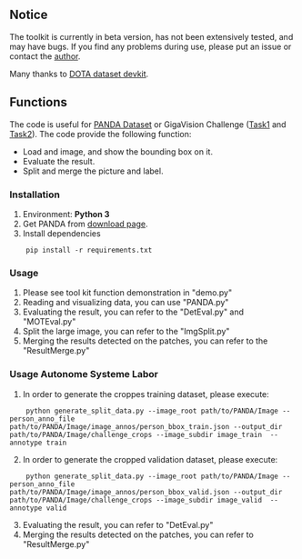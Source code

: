 ## Notice

The toolkit is currently in beta version, has not been extensively tested, and may have bugs.
If you find any problems during use, please put an issue or contact the [author](mailto:wangxuey19@mails.tsinghua.edu.cn).

Many thanks to  [DOTA dataset devkit](https://github.com/CAPTAIN-WHU/DOTA_devkit).


## Functions

The code is useful for <a href="http://www.panda-dataset.com/">PANDA Dataset<a> or
GigaVision Challenge (<a href="https://www.biendata.com/competition/gigavision/">Task1<a> and <a href="https://www.biendata.com/competition/gigavision1/">Task2<a>). The code provide the following function:

<ul>
    <li>
        Load and image, and show the bounding box on it.
    </li>
    <li>
        Evaluate the result.
    </li>
    <li>
        Split and merge the picture and label.
    </li>
</ul>

### Installation
1. Environment: **Python 3**
2. Get PANDA from [download page](http://www.panda-dataset.com/Download.html).
3. Install dependencies
```
    pip install -r requirements.txt
```
### Usage
1. Please see tool kit function demonstration in "demo.py"
2. Reading and visualizing data, you can use "PANDA.py"
3. Evaluating the result, you can refer to the "DetEval.py" and "MOTEval.py" 
4. Split the large image, you can refer to the "ImgSplit.py"
5. Merging the results detected on the patches, you can refer to the "ResultMerge.py"

### Usage Autonome Systeme Labor
1. In order to generate the croppes training dataset, please execute:
```
    python generate_split_data.py --image_root path/to/PANDA/Image --person_anno_file path/to/PANDA/Image/image_annos/person_bbox_train.json --output_dir path/to/PANDA/Image/challenge_crops --image_subdir image_train  --annotype train
```
2. In order to generate the cropped validation dataset, please execute:
```
    python generate_split_data.py --image_root path/to/PANDA/Image --person_anno_file path/to/PANDA/Image/image_annos/person_bbox_valid.json --output_dir path/to/PANDA/Image/challenge_crops --image_subdir image_valid  --annotype valid
```
3. Evaluating the result, you can refer to "DetEval.py"
4. Merging the results detected on the patches, you can refer to "ResultMerge.py"
